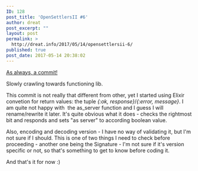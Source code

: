 ```yaml
---
ID: 128
post_title: 'OpenSettlersII #6'
author: dreat
post_excerpt: ""
layout: post
permalink: >
  http://dreat.info/2017/05/14/opensettlersii-6/
published: true
post_date: 2017-05-14 20:38:02
---
```

<a href="https://github.com/Dreat/OpenSettlersII/commit/591554e9b2fdc1eeddba9dbde631a4b233241b9a" target="_blank" rel="noopener noreferrer">As always, a commit!</a>

Slowly crawling towards functioning lib.

This commit is not really that different from other, yet I started using Elixir convetion for return values: the tuple <em>{:ok, response}</em>/<em>{:error, message}</em>. I am quite not happy with  the as_server function and I guess I will rename/rewrite it later. It's quite obvious what it does - checks the rightmost bit and responds and sets "as server" to according boolean value.

Also, encoding and decoding version - I have no way of validating it, but I'm not sure if I should. This is one of two things I need to check before proceeding - another one being the Signature - I'm not sure if it's version specific or not, so that's something to get to know before coding it.

And that's it for now :)